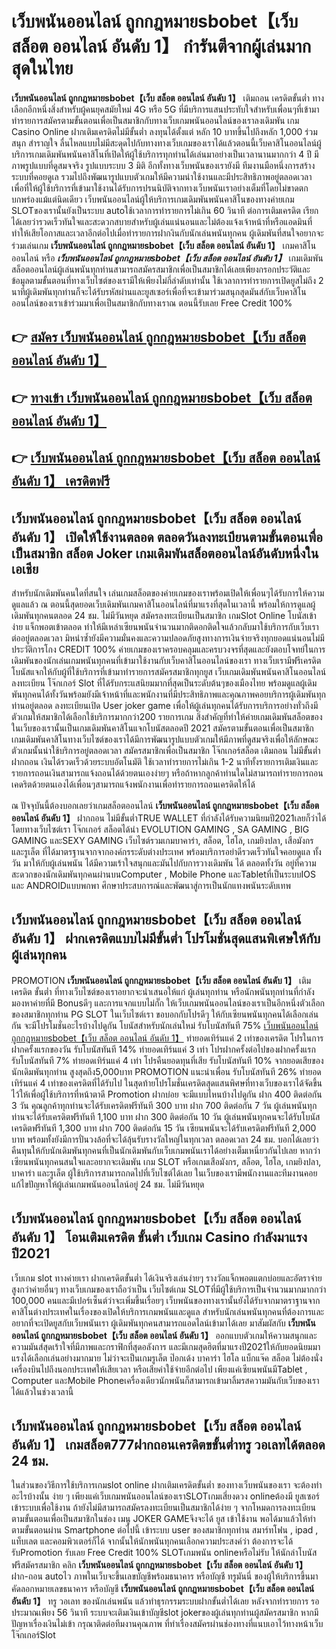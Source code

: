 # เว็บพนันออนไลน์ ถูกกฎหมายsbobet【เว็บ สล็อต ออนไลน์ อันดับ 1】  กำรันตีจากผู้เล่นมากสุดในไทย 

**เว็บพนันออนไลน์ ถูกกฎหมายsbobet【เว็บ สล็อต ออนไลน์ อันดับ 1】** เติมถอน เครดิตขั้นต่ำ  ทางเลือกอีกหนึ่งสิ่งสำหรับผู้คนยุคสมัยใหม่ 4G หรือ 5G ที่มีบริการแสนประทับใจสำหรับเพื่อนๆที่เข้ามาทำรายการสมัครตามขั้นตอนเพื่อเป็นสมาชิกกับทางเว็บเกมพนันออนไลน์ของเราลงเดิมพัน เกม Casino Online ฝากเติมเครดิตไม่มีขั้นต่ำ ลงทุนได้ตั้งแต่ หลัก 10 บาทขึ้นไปถึงหลัก 1,000 ร่วมสนุก สำราญใจ ลื่นไหลแบบไม่มีสะดุดไปกับทางทางเว็บเกมของเราได้แล้วตอนนี้เว็บคาสิโนออนไลน์ผู้บริการเกมเดิมพันพนันคาสิโนที่เปิดให้ผู้ใช้บริการทุกท่านได้เล่นมาอย่างเป็นเวลานานมากกว่า 4 ปี มีภาพรูปแบบที่ดูสมจจริง รูปแบบระบบ 3 มิติ
อีกทั้งทางเว็บพนันของเรายังมี ทีมงานมือหนึ่งการสร้างระบบที่คอยดูเล  รวมไปถึงพัฒนารูปแบบตัวเกมให้มีความน่าใช้งานและมีประสิทธิภาพอยู่ตลอดเวลา เพื่อที่ให้ผู้ใช้บริการที่เข้ามาใช้งานได้รับการปรนนิบัติจากทางเว็บพนันเราอย่างเต็มที่โดยไม่ขาดตกบกพร่องแม้แต่นิดเดียว เว็บพนันออนไลน์ผู้ให้บริการเกมเดิมพันพนันคาสิโนของทางค่ายเกม  SLOTของเรานั้นยังเป็นระบบ autoใช้เวลาการทำรายการไม่เกิน 60 วินาที ต่อการเติมเครดิต เรียกได้เลยว่ารวดเร็วทันใจและสะดวกสบายสำหรับผู้เล่นแน่นอนและไม่ต้องแจ้งเจ้าหน้าที่หรือแอดมินที่ทำให้เสียโอกาสและเวลาอีกต่อไปเมื่อทำรายการฝากงินกับนักเล่นพนันทุกคน
ผู้เดิมพันที่สนใจอยากจะร่วมเล่นเกม **เว็บพนันออนไลน์ ถูกกฎหมายsbobet【เว็บ สล็อต ออนไลน์ อันดับ 1】** เกมคาสิโนออนไลน์ หรือ ***เว็บพนันออนไลน์ ถูกกฎหมายsbobet【เว็บ สล็อต ออนไลน์ อันดับ 1】*** เกมเดิมพันสล็อตออนไลน์ผู้เล่นพนันทุกท่านสามารถสมัครสมาชิกเพื่อเป็นสมาชิกได้เลยเพียงกรอกประวัติและข้อมูลตามขั้นตอนที่ทางเว็บไซต์ของเรามีให้เพียงไม่กี่ลำดับเท่านั้น ใช้เวลาการทำรายการเปิดยูสไม่ถึง 2 นาทีผู้เดิมพันทุกท่านก็จะได้รับรหัสผ่านและยูสเซอร์เพื่อที่จะเข้ามาร่วมสนุกสุดมันส์กับเว็บคาสิโนออนไลน์ของเราเข้าร่วมมาเพื่อเป็นสมาชิกกับทางเราณ ตอนนี้รับเลย Free Credit 100%

## 👉 [สมัคร เว็บพนันออนไลน์ ถูกกฎหมายsbobet【เว็บ สล็อต ออนไลน์ อันดับ 1】](https://archa888.com/)
## 👉 [ทางเข้า เว็บพนันออนไลน์ ถูกกฎหมายsbobet【เว็บ สล็อต ออนไลน์ อันดับ 1】](https://archa888.com/)
## 👉 [เว็บพนันออนไลน์ ถูกกฎหมายsbobet【เว็บ สล็อต ออนไลน์ อันดับ 1】 เครดิตฟรี](https://archa888.com/)

## เว็บพนันออนไลน์ ถูกกฎหมายsbobet【เว็บ สล็อต ออนไลน์ อันดับ 1】 เปิดให้ใช้งานตลอด ตลอดวันลงทะเบียนตามขั้นตอนเพื่อเป็นสมาชิก สล็อต Joker เกมเดิมพันสล็อตออนไลน์อันดับหนึ่งในเอเชีย

สำหรับนักเดิมพันคนใดที่สนใจ เล่นเกมสล็อตของค่ายเกมของเราพร้อมเปิดให้เพื่อนๆได้รับการให้ความดูแลแล้ว ณ ตอนนี้สุดยอดเว็บเดิมพันเกมคาสิโนออนไลน์ที่มาแรงที่สุดในเวลานี้ พร้อมให้การดูแลผู้เดิมพันทุกคนตลอด 24 ชม. ไม่มีวันหยุด สมัครลงทะเบียนเป็นสมาชิก เกมSlot Online โบนัสเข้าง่าย แจ็กพอตเข้าตลอด ทำให้มีเหล่าเซียนพนันจำนวนมากติดอกติดใจแล้วกลับมาใช้บริการกับเว็บเราต่ออยู่ตลอดเวลา มิหนำซ้ำยังมีความมั่นคงและความปลอดภัยสูงทางการเงินจ่ายจริงทุกยอดแน่นอนไม่มีประวัติการโกง CREDIT 100% ค่ายเกมของเราครอบคลุมและครบวงจรที่สุดและยังตอบโจทย์ในการเดิมพันของนักเล่นเกมพนันทุกคนที่เข้ามาใช้งานกับเว็บคาสิโนออนไลน์ของเรา
ทางเว็บเรามีฟรีเครดิตโบนัสแจกให้กับผู้ที่ใช้บริการที่เข้ามาทำรายการสมัครสมาชิกทุกยูส เว็บเกมเดิมพันพนันคาสิโนออนไลน์ลงทะเบียน โจ๊กเกอร์ Slot ที่ได้รับกระแสนิยมมากที่สุดเป็นระดับต้นๆของเมืองไทย พร้อมดูแลผู้เดิมพันทุกคนได้ทั้งวันพร้อมยังมีเจ้าหน้าที่และพนักงานที่มีประสิทธิภาพและคุณภาพคอยบริการผู้เดิมพันทุกท่านอยู่ตลอด ลงทะเบียนเปิด User joker game เพื่อให้ผู้เล่นทุกคนได้รับการบริการอย่างทั่วถึงมีตัวเกมให้สมาชิกได้เลือกใช้บริการมากกว่า200 รายการเกม
สิ่งสำคัญที่ทำให้ค่ายเกมเดิมพันสล็อตของในเว็บของเรานั้นเป็นเกมเดิมพันคาสิโนแจกโบนัสตลอดปี 2021 สมัครตามขั้นตอนเพื่อเป็นสมาชิก  เกมเดิมพันคาสิโนทางเว็บไซต์ของเราได้มีการพัฒนารูปแบบตัวเกมให้มีภาพที่ดูสมจริงเพื่อให้ลักษณะตัวเกมนั้นน่าใช้บริการอยู่ตลอดเวลา สมัครสมาชิกเพื่อเป็นสมาชิก โจ๊กเกอร์สล็อต เติมถอน ไม่มีขั้นต่ำ ฝากถอน เงินได้รวดเร็วด้วยระบบอัตโนมัติ ใช้เวลาทำรายการไม่เกิน 1-2 นาทีทั้งรายการเติมเงินและรายการถอนเงินสามารถแจ้งถอนได้ด้วยตนเองง่ายๆ หรือถ้าหากลูกค้าท่านใดไม่สามารถทำรายการถอนเคดริตด้วยตนเองได้เพื่อนๆสามารถแจ้งพนักงานเพื่อทำรายการถอนเครดิตให้ได้

ณ ปัจจุบันนี้ต้องบอกเลยว่าเกมสล็อตออนไลน์ **เว็บพนันออนไลน์ ถูกกฎหมายsbobet【เว็บ สล็อต ออนไลน์ อันดับ 1】** ฝากถอน ไม่มีขั้นต่ำTRUE WALLET ที่กำลังได้รับความนิยมปี2021เลยก็ว่าได้โดยทางเว็บไซต์เรา โจ๊กเกอร์ สล็อตได้นำ EVOLUTION GAMING , SA GAMING , BIG GAMING และSEXY GAMING เว็บไซต์รวมเกมบาคาร่า, สล็อต, ไฮโล, เกมยิงปลา, เสือมังกร และรูเล็ต ที่ได้มาตรฐานจากจากองค์กรระดับต่างประเทศ พร้อมบริการอย่าดีรวดเร็วทันใจคอยดูแล ทั้งวัน มาให้กับผู้เล่นพนัน ได้มีความเร้าใจสนุกและมันไปกับการวางเดิมพัน ได้ ตลอดทั้งวัน อยู่ที่ความสะดวกของนักเดิมพันทุกคนผ่านบนComputer , Mobile Phone และTabletที่เป็นระบบIOS และ ANDROIDแบบพกพา ศึกษาประสบการณ์และพัฒนาสู่การเป็นนักแทงพนันระดับเทพ

## เว็บพนันออนไลน์ ถูกกฎหมายsbobet【เว็บ สล็อต ออนไลน์ อันดับ 1】 ฝากเครดิตแบบไม่มีขั้นต่ำ โปรโมชั่นสุดแสนพิเศษให้กับผู้เล่นทุกคน

 PROMOTION  **เว็บพนันออนไลน์ ถูกกฎหมายsbobet【เว็บ สล็อต ออนไลน์ อันดับ 1】** เติมเครดิต ขั้นต่ำ ที่ทางเว็บไซต์ของเราอยากจะนำเสนอให้แก่  ผู้เล่นทุกท่าน หรือนักพนันทุกท่านที่กำลังมองหาค่ายที่มี Bonusดีๆ และการแจกแบบไม่กั๊ก ให้เว็บเกมพนันออนไลน์ของเราเป็นอีกหนึ่งตัวเลือกของสมาชิกทุกท่าน  PG SLOT ในเว็บไซต์เรา ขอบอกกับโปรดีๆ ให้กับเซียนพนันทุกคนได้เลือกเล่นกัน จะมีโปรโมชั่นอะไรบ้างไปดูกัน
โบนัสสำหรับนักเล่นใหม่ รับโบนัสทันที 75% [เว็บพนันออนไลน์ ถูกกฎหมายsbobet【เว็บ สล็อต ออนไลน์ อันดับ 1】](https://archa888.com/) ทำยอดเทิร์นแค่ 2 เท่าของเครดิต
โปรในการฝากครั้งแรกของวัน รับโบนัสทันที 14% ทำยอดเทิร์นแค่ 3 เท่า
โปรฝากครั้งต่อไปของฝากครั้งแรก รับโบนัสทันที 7% ทำยอดเทิร์นแค่ 4 เท่า
โปรคืนยอดทุนที่เสีย รับโบนัสทันที 10% จากยอดเสียของนักเดิมพันทุกท่าน สูงสุดถึง5,000บาท
 PROMOTION แนะนำเพื่อน รับโบนัสทันที 26% ทำยอดเทิร์นแค่ 4 เท่าของเครดิตที่ได้รับไป
ในสุดท้ายโปรโมชั่นเครดิตสุดแสนพิศษที่ทางเว็บของเราได้จัดขึ้นไว้ให้เพื่อผู้ใช้บริการที่หน้าตาดี  Promotion ฝากบ่อย จะมีแบบไหนบ้างไปดูกัน
ฝาก 400 ติดต่อกัน 3 วัน คุณลูกค้าทุกท่านจะได้รับเครดิตฟรีทันที 300 บาท
ฝาก 700 ติดต่อกัน 7 วัน ผู้เล่นพนันทุกท่านจะได้รับเครดิตฟรีทันที 1,100 บาท
ฝาก 300 ติดต่อกัน 10 วัน ผู้เล่นพนันทุกคนจะได้รับโบนัสเครดิตฟรีทันที 1,300 บาท
ฝาก 700 ติดต่อกัน 15 วัน เซียนพนันจะได้รับเครดิตฟรีทันที 2,000 บาท
พร้อมทั้งยังมีการปั่นวงล้อที่จะได้ลุ้นรับรางวัลใหญ่ในทุกเวลา ตลอดเวลา 24 ชม. บอกได้เลยว่าคืนทุนให้กับนักเดิมพันทุกคนที่เป็นนักเดิมพันกับเว็บเกมพนันเราได้อย่างเต็มเหนี่ยวกันไปเลย หากว่าเซียนพนันทุกคนสนใจและอยากจะเดิมพัน เกม SLOT หรือเกมเสือมังกร, สล็อต, ไฮโล, เกมยิงปลา, บาคาร่า และรูเล็ต ผู้ใช้บริการสามารถกดไปที่เว็บไซต์ได้เลย ในเว็บของเรามีพนักงานและทีมงานคอยแก้ไขปัญหาให้ผู้เล่นเกมพนันออนไลน์อยู่ 24 ชม. ไม่มีวันหยุด

## เว็บพนันออนไลน์ ถูกกฎหมายsbobet【เว็บ สล็อต ออนไลน์ อันดับ 1】 โอนเติมเครดิต ขั้นต่ำ  เว็บเกม Casino กำลังมาแรงปี2021

เว็บเกม slot ทางค่ายเรา ฝากเครดิตขั้นต่ำ ได้เงินจริงเล่นง่ายๆ รางวัลแจ็กพอตแตกบ่อยและอัตราจ่ายสูงกว่าค่ายอื่นๆ ทางเว็บเกมของเราถือว่าเป็น เว็บไซต์เกม SLOTที่มีผู้ใช้บริการเป็นจำนวนมากมากกว่า 100,000 คนและมีเปอร์เซ็นต์ว่าจะเพิ่มขึ้นเรื่อยๆ เว็บพนันของทางเรานั้นยังได้รับจากมาตราฐานจากคาสิโนต่างประเทศในเรื่องของเปิดให้บริการเกมพนันและดูแล สำหรับนักเล่นพนันทุกคนที่ต้องการและอยากที่จะเปิดยูสกับเว็บพนันเรา ผู้เดิมพันทุกคนสามารถแอดไลน์เข้ามาได้เลย
	มาสัมผัสกับ **เว็บพนันออนไลน์ ถูกกฎหมายsbobet【เว็บ สล็อต ออนไลน์ อันดับ 1】** ออกแบบตัวเกมให้ความสนุกและความมันส์สุดเร้าใจที่มีภาพและกราฟิกที่สุดอลังการ และมีเกมสุดฮิตที่มาแรงปี2021ให้กับยอดนิยมมาแรงได้เลือกเล่นอย่างมากมาย  ไม่ว่าจะเป็นเกมรูเล็ต  ป๊อกเด้ง บาคาร่า ไฮโล แบ็กแจ๊ค สล็อต ไม่ต้องนั่งเครื่องบินไปถึงนอกประเทศให้เสียเวลา หรือเสียค่าใช้จ่ายอีกต่อไป เพียงแค่เซียนพนันมีTablet , Computer และMobile Phoneเครื่องเดียวนักพนันก็สามารถเข้ามาลิ้มรสความมันกับเว็บของเราได้แล้วในช่วงเวลานี้

## เว็บพนันออนไลน์ ถูกกฎหมายsbobet【เว็บ สล็อต ออนไลน์ อันดับ 1】 เกมสล็อต777ฝากถอนเครดิตขขั้นต่ำทรู วอเลทได้ตลอด 24 ชม.

ในส่วนของวิธีการใช้บริการเกมslot online ฝากเติมเครดิตขั้นต่ำ ของทางเว็บพนันของเรา จะต้องทำอะไรบ้างนั้น ง่าย ๆ เพียงแค่เว็บเกมพนันออนไลน์ของเราSLOTเกมเสี่ยงดวง onlineต้องมี ยูสเซอร์ เข้าระบบเพื่อใช้งาน ถ้ายังไม่มีสามารถสมัครลงทะเบียนเป็นสมาชิกได้ง่าย ๆ จากโหมดการลงทะเบียนตามขั้นตอนเพื่อเป็นสมาชิกในช่อง เมนู JOKER GAMEจึงจะได้ ยูส เข้าใช้งาน พอได้มาแล้วให้ทำตามขั้นตอนผ่าน Smartphone ต่อไปนี้
เข้าระบบ user  ของสมาชิกทุกท่าน สมาร์ทโฟน , ipad , แท็บเลต และคอมพิวเตอร์ก็ได้
จากนั้นให้นักพนันทุกคนเลือกความประสงค์ว่า ต้องการจะได้รับPromotion รับเลย Free Credit 100% SLOTเกมพนัน onlineหรือไม่รับ
ให้นักล่าโบนัสฟรีสมัครสมาชิก คลิก **เว็บพนันออนไลน์ ถูกกฎหมายsbobet【เว็บ สล็อต ออนไลน์ อันดับ 1】** ฝาก-ถอน autoไว ภาพในเว็บจะขึ้นเลขบัญชีพร้อมธนาคาร หรือบัญชี ทรูมันนี่ ของผู้ให้บริการขึ้นมา
คัดลอกหมายเลขธนาคาร หรือบัญชี **เว็บพนันออนไลน์ ถูกกฎหมายsbobet【เว็บ สล็อต ออนไลน์ อันดับ 1】** ทรู วอเลท ของนักเล่นพนัน แล้วทำธุรกรรมระบบฝากขั้นต่ำได้เลย
หลังจากทำรายการ รอประมาณเพียง 56 วินาที ระบบจะเติมเงินเข้าบัญชีslot jokerของผู้เล่นทุกท่านผู้สมัครสมาชิก
หากมีปัญหาเรื่องเงินไม่เข้า กรุณาติดต่อทีมงานคุณภาพ ที่ทำเรื่องสมัครผ่านช่องทางที่แนบเอาไว้ทางหน้าเว็บโจ๊กเกอร์Slot


